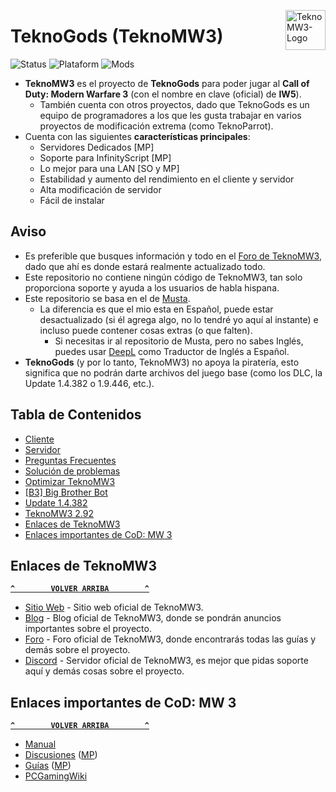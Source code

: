 <a href="#"><img src="../../blob/master/Recursos/Imagenes/TeknoMW3-Logo.png" alt="TeknoMW3-Logo" title="TeknoMW3" align="right" width="64" height="64"/></a>

# TeknoGods (TeknoMW3)
![Status](https://img.shields.io/badge/Status-Online-success?style=flat-square&logo=statuspage&logoColor=fff&labelColor=000) ![Plataform](https://img.shields.io/badge/Platform-Windows%20%7C%20Linux-orange?style=flat-square&logo=windows&logoColor=fff&labelColor=000) ![Mods](https://img.shields.io/badge/Mods-InfinityScript%20(C%23)-blue?style=flat-square&logo=atom&logoColor=fff&labelColor=000)
- **TeknoMW3** es el proyecto de **TeknoGods** para poder jugar al **Call of Duty: Modern Warfare 3** (con el nombre en clave (oficial) de **IW5**).
  - También cuenta con otros proyectos, dado que TeknoGods es un equipo de programadores a los que les gusta trabajar en varios proyectos de modificación extrema (como TeknoParrot).
- Cuenta con las siguientes **características principales**:
  - Servidores Dedicados [MP]
  - Soporte para InfinityScript [MP]
  - Lo mejor para una LAN [SO y MP]
  - Estabilidad y aumento del rendimiento en el cliente y servidor
  - Alta modificación de servidor
  - Fácil de instalar

## Aviso
- Es preferible que busques información y todo en el [Foro de TeknoMW3](#enlaces-de-teknomw3), dado que ahí es donde estará realmente actualizado todo.
- Este repositorio no contiene ningún código de TeknoMW3, tan solo proporciona soporte y ayuda a los usuarios de habla hispana.
- Este repositorio se basa en el de [Musta](https://github.com/Musta1337/TeknoMW3).
  - La diferencia es que el mio esta en Español, puede estar desactualizado (si él agrega algo, no lo tendré yo aquí al instante) e incluso puede contener cosas extras (o que falten).
    - Si necesitas ir al repositorio de Musta, pero no sabes Inglés, puedes usar [DeepL](https://www.deepl.com/translator) como Traductor de Inglés a Español.
- **TeknoGods** (y por lo tanto, TeknoMW3) no apoya la piratería, esto significa que no podrán darte archivos del juego base (como los DLC, la Update 1.4.382 o 1.9.446, etc.).

## Tabla de Contenidos
- [Cliente](../../wiki/Cliente)
- [Servidor](../../wiki/Servidor)
- [Preguntas Frecuentes](../../wiki/Preguntas-Frecuentes)
- [Solución de problemas](../../wiki/Soluci%C3%B3n-de-problemas)
- [Optimizar TeknoMW3](../../wiki/Optimizar-TeknoMW3)
- [[B3] Big Brother Bot](https://github.com/Musta1337/TeknoMW3/wiki/Big-Brother-Bot-Setup)
- [Update 1.4.382](../../wiki/Update-1.4.382)
- [TeknoMW3 2.92](../../wiki/TekonMW3-2.92)
- [Enlaces de TeknoMW3](#enlaces-de-teknomw3)
- [Enlaces importantes de CoD: MW 3](#enlaces-importantes-de-cod-mw-3)

## Enlaces de TeknoMW3
**[`^        VOLVER ARRIBA        ^`](#tabla-de-contenidos)**
- [Sitio Web](https://www.teknomw3.pw/) - Sitio web oficial de TeknoMW3.
- [Blog](https://www.teknomw3.pw/blog/) - Blog oficial de TeknoMW3, donde se pondrán anuncios importantes sobre el proyecto.
- [Foro](https://forum.teknomw3.pw/) - Foro oficial de TeknoMW3, donde encontrarás todas las guías y demás sobre el proyecto.
- [Discord](https://discord.gg/7Wxn85M) - Servidor oficial de TeknoMW3, es mejor que pidas soporte aquí y demás cosas sobre el proyecto.

## Enlaces importantes de CoD: MW 3
**[`^        VOLVER ARRIBA        ^`](#tabla-de-contenidos)**
- [Manual](https://store.steampowered.com/manual/115300/)
- [Discusiones](https://steamcommunity.com/app/42680/discussions/) ([MP](https://steamcommunity.com/app/42690/discussions/))
- [Guías](https://steamcommunity.com/app/42680/guides/) ([MP](https://steamcommunity.com/app/42690/guides/))
- [PCGamingWiki](https://pcgamingwiki.com/wiki/Call_of_Duty:_Modern_Warfare_3)

